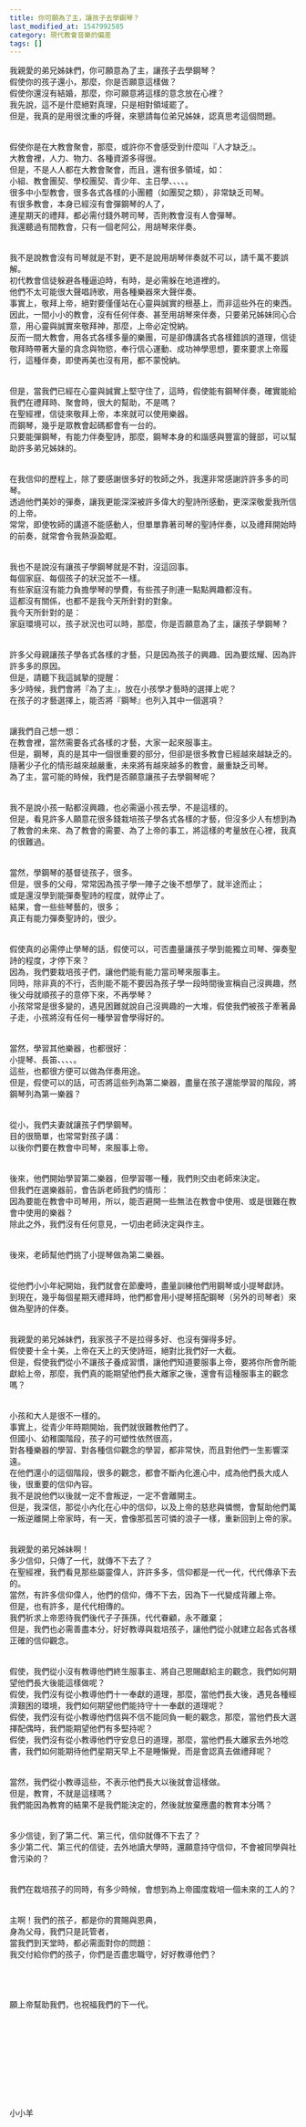 ```yaml
---
title: 你可願為了主，讓孩子去學鋼琴？
last_modified_at: 1547992585
category: 現代教會音樂的偏差
tags: []
---
```


<p>我親愛的弟兄姊妹們，你可願意為了主，讓孩子去學鋼琴？<br/>假使你的孩子還小，那麼，你是否願意這樣做？<br/>假使你還沒有結婚，那麼，你可願意將這樣的意念放在心裡？<br/><!--more-->我先說，這不是什麼絕對真理，只是相對領域罷了。<br/>但是，我真的是用很沈重的呼聲，來懇請每位弟兄姊妹，認真思考這個問題。<br/><br/><br/>假使你是在大教會聚會，那麼，或許你不會感受到什麼叫『人才缺乏』。<br/>大教會裡，人力、物力、各種資源多得很。<br/>但是，不是人人都在大教會聚會，而且，還有很多領域，如：<br/>小組、教會團契、學校團契、青少年、主日學、、、、。<br/>很多中小型教會，很多各式各樣的小團體（如團契之類），非常缺乏司琴。<br/>有很多教會，本身已經沒有會彈鋼琴的人了，<br/>連星期天的禮拜，都必需付錢外聘司琴，否則教會沒有人會彈琴。<br/>我還聽過有間教會，只有一個老阿公，用胡琴來伴奏。<br/><br/><br/>我不是說教會沒有司琴就是不對，更不是說用胡琴伴奏就不可以，請千萬不要誤解。<br/>初代教會信徒躲避各種逼迫時，有時，是必需躲在地道裡的。<br/>他們不太可能很大聲唱詩歌，用各種樂器來大聲伴奏。<br/>事實上，敬拜上帝，絕對要僅僅站在心靈與誠實的根基上，而非這些外在的東西。<br/>因此，一間小小的教會，沒有任何伴奏、甚至用胡琴來伴奏，只要弟兄姊妹同心合意，用心靈與誠實來敬拜神，那麼，上帝必定悅納。<br/>反而一間大教會，用各式各樣多量的樂團，可是卻傳講各式各樣錯誤的道理，信徒敬拜時帶著大量的貪念與物慾，奉行信心運動、成功神學思想，要來要求上帝履行，這種伴奏，即使再美也沒有用，都不蒙悅納。<br/><br/><br/>但是，當我們已經在心靈與誠實上堅守住了，這時，假使能有鋼琴伴奏，確實能給我們在禮拜時、聚會時，很大的幫助，不是嗎？<br/>在聖經裡，信徒來敬拜上帝，本來就可以使用樂器。<br/>而鋼琴，幾乎是眾教會起碼都會有一台的。<br/>只要能彈鋼琴，有能力伴奏聖詩，那麼，鋼琴本身的和諧感與豐富的聲部，可以幫助許多弟兄姊妹的。<br/><br/><br/>在我信仰的歷程上，除了要感謝很多好的牧師之外，我還非常感謝許許多多的司琴。<br/>透過他們美妙的彈奏，讓我更能深深被許多偉大的聖詩所感動，更深深敬愛我所信的上帝。<br/>常常，即使牧師的講道不能感動人，但單單靠著司琴的聖詩伴奏，以及禮拜開始時的前奏，就常會令我熱淚盈眶。<br/><br/><br/>我也不是說沒有讓孩子學鋼琴就是不對，沒這回事。<br/>每個家庭、每個孩子的狀況並不一樣。<br/>有些家庭沒有能力負擔學琴的學費，有些孩子則連一點點興趣都沒有。<br/>這都沒有關係，也都不是我今天所針對的對象。<br/>我今天所針對的是：<br/>家庭環境可以，孩子狀況也可以時，那麼，你是否願意為了主，讓孩子學鋼琴？<br/><br/><br/>許多父母親讓孩子學各式各樣的才藝，只是因為孩子的興趣、因為要炫耀、因為許許多多的原因。<br/>但是，請聽下我這誠摯的提醒：<br/>多少時候，我們會將『為了主』，放在小孩學才藝時的選擇上呢？<br/>在孩子的才藝選擇上，能否將『鋼琴』也列入其中一個選項？<br/><br/><br/>讓我們自己想一想：<br/>在教會裡，當然需要各式各樣的才藝，大家一起來服事主。<br/>但是，鋼琴，真的是其中一個很重要的部分，但卻是很多教會已經越來越缺乏的。<br/>隨著少子化的情形越來越嚴重，未來將有越來越多的教會，嚴重缺乏司琴。<br/>為了主，當可能的時候，我們是否願意讓孩子去學鋼琴呢？<br/><br/><br/>我不是說小孩一點都沒興趣，也必需逼小孩去學，不是這樣的。<br/>但是，看見許多人願意花很多錢栽培孩子學各式各樣的才藝，但沒多少人有想到為了教會的未來、為了教會的需要、為了上帝的事工，將這樣的考量放在心裡，我真的很難過。<br/><br/><br/>當然，學鋼琴的基督徒孩子，很多。<br/>但是，很多的父母，常常因為孩子學一陣子之後不想學了，就半途而止；<br/>或是還沒學到能彈奏聖詩的程度，就停止了。<br/>結果，會一些些琴藝的，很多；<br/>真正有能力彈奏聖詩的，很少。<br/><br/><br/>假使真的必需停止學琴的話，假使可以，可否盡量讓孩子學到能獨立司琴、彈奏聖詩的程度，才停下來？<br/>因為，我們要栽培孩子們，讓他們能有能力當司琴來服事主。<br/>同時，除非真的不行，否則能不能不要因為孩子學一段時間後宣稱自己沒興趣，然後父母就順孩子的意停下來，不再學琴？<br/>小孩常常是很多變的，遇見困難就說自己沒興趣的一大堆，假使我們被孩子牽著鼻子走，小孩將沒有任何一種學習會學得好的。<br/><br/><br/>當然，學習其他樂器，也都很好：<br/>小提琴、長笛、、、、。<br/>這些，也都很方便可以做為伴奏用途。<br/>但是，假使可以的話，可否將這些列為第二樂器，盡量在孩子還能學習的階段，將鋼琴列為第一樂器？<br/><br/><br/>從小，我們夫妻就讓孩子們學鋼琴。<br/>目的很簡單，也常常對孩子講：<br/>以後你們要在教會中司琴，來服事上帝。<br/><br/><br/>後來，他們開始學習第二樂器，但學習哪一種，我們則交由老師來決定。<br/>但我們在選樂器前，會告訴老師我們的情形：<br/>因為要能在教會中司琴用，所以，能否避開一些無法在教會中使用、或是很難在教會中使用的樂器？<br/>除此之外，我們沒有任何意見，一切由老師決定與作主。<br/><br/><br/>後來，老師幫他們挑了小提琴做為第二樂器。<br/><br/><br/>從他們小小年紀開始，我們就會在節慶時，盡量訓練他們用鋼琴或小提琴獻詩。<br/>到現在，幾乎每個星期天禮拜時，他們都會用小提琴搭配鋼琴（另外的司琴者）來做為聖詩的伴奏。<br/><br/><br/>我親愛的弟兄姊妹們，我家孩子不是拉得多好、也沒有彈得多好。<br/>假使要十全十美，上帝在天上的天使詩班，絕對比我們好一大截。<br/>但是，假使我們從小不讓孩子養成習慣，讓他們知道要服事上帝，要將你所會所能獻給上帝，那麼，我們真的能期望他們長大離家之後，還會有這種服事主的觀念嗎？<br/><br/><br/>小孩和大人是很不一樣的。<br/>事實上，從青少年時期開始，我們就很難教他們了。<br/>但國小、幼稚園階段，孩子的可塑性依然很高，<br/>對各種樂器的學習、對各種信仰觀念的學習，都非常快，而且對他們一生影響深遠。<br/>在他們還小的這個階段，很多的觀念，都會不斷內化進心中，成為他們長大成人後，很重要的信仰內容。<br/>我不是說他們以後就一定不會叛逆，一定不會離開主。<br/>但是，我深信，那從小內化在心中的信仰，以及上帝的慈悲與憐憫，會幫助他們萬一叛逆離開上帝家時，有一天，會像那孤苦可憐的浪子一樣，重新回到上帝的家。<br/><br/><br/>我親愛的弟兄姊妹啊！<br/>多少信仰，只傳了一代，就傳不下去了？<br/>在聖經裡，我們看見那些屬靈偉人，許許多多，信仰都是一代一代，代代傳承下去的。<br/>當然，有許多信仰偉人，他們的信仰，傳不下去，因為下一代變成背離上帝。<br/>但是，也有許多，是代代相傳的。<br/>我們祈求上帝恩待我們後代子子孫孫，代代眷顧，永不離棄；<br/>但是，我們也必需善盡本分，好好教導與栽培孩子，讓他們從小就建立起各式各樣正確的信仰觀念。<br/><br/><br/>假使，我們從小沒有教導他們終生服事主、將自己恩賜獻給主的觀念，我們如何期望他們長大後能這樣做呢？<br/>假使，我們沒有從小教導他們十一奉獻的道理，那麼，當他們長大後，遇見各種經濟艱困的環境，我們如何期望他們能持守十一奉獻的道理呢？<br/>假使，我們沒有從小教導他們信與不信不能同負一軛的觀念，那麼，當他們長大選擇配偶時，我們能期望他們有多堅持呢？<br/>假使，我們沒有從小教導他們守安息日的道理，那麼，當他們長大離家去外地唸書，我們如何能期待他們星期天早上不是睡懶覺，而是會認真去做禮拜呢？<br/><br/><br/>當然，我們從小教導這些，不表示他們長大以後就會這樣做。<br/>但是，教育，不就是這樣嗎？<br/>我們能因為教育的結果不是我們能決定的，然後就放棄應盡的教育本分嗎？<br/><br/><br/>多少信徒，到了第二代、第三代，信仰就傳不下去了？<br/>多少第二代、第三代的信徒，去外地讀大學時，還願意持守信仰，不會被同學與社會污染的？<br/><br/><br/>我們在栽培孩子的同時，有多少時候，會想到為上帝國度栽培一個未來的工人的？<br/><br/><br/>主啊！我們的孩子，都是你的賞賜與恩典，<br/>身為父母，我們只是託管者，<br/>當我們到天堂時，都必需面對你的問題：<br/>我交付給你們的孩子，你們是否盡忠職守，好好教導他們？<br/><br/><br/><br/><br/>願上帝幫助我們，也祝福我們的下一代。<br/><br/><br/><br/><br/><br/><br/><br/><br/><br/><br/>小小羊<br/></p>